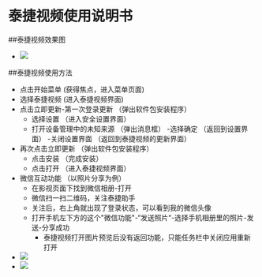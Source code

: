 # 泰捷视频使用说明书

##泰捷视频效果图
  - ![](https://github.com/openthos/app-testing-results/blob/master/IMGview/taijie.png)
  
##泰捷视频使用方法
  - 点击开始菜单    (获得焦点，进入菜单页面)
  - 选择泰捷视频   (进入泰捷视频界面)
  - 点击立即更新-第一次登录更新  （弹出软件包安装程序）
     - 选择设置  （进入安全设置界面）
     - 打开设备管理中的未知来源  （弹出消息框）
       -选择确定 （返回到设置界面）
       -关闭设置界面  （返回到泰捷视频的更新界面）
  - 再次点击立即更新  （弹出软件包安装程序）
       - 点击安装  （完成安装）
       - 点击打开  （进入泰捷视频界面）
  - 微信互动功能 （以照片分享为例）
     - 在影视页面下找到微信相册-打开
     - 微信扫一扫二维码，关注泰捷助手
     - 关注后，右上角就出现了登录状态，可以看到我的微信头像
     - 打开手机左下方的这个"微信功能"-“发送照片“-选择手机相册里的照片-发送-分享成功
       - 泰捷视频打开图片预览后没有返回功能，只能任务栏中关闭应用重新打开
  - ![](https://github.com/openthos/community-analysis/blob/master/pic/tmp_17440-Screenshot_2017-01-12-15-47-33-224998490.png)
  - ![](https://github.com/openthos/community-analysis/blob/master/pic/tmp_17440-Screenshot_2017-01-12-15-47-51-1238779364.png)
